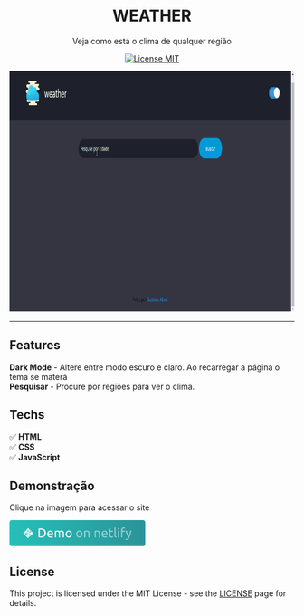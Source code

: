 <h1 align="center">
<br>
WEATHER
</h1>

<p align="center">Veja como está o clima de qualquer região</p>

<p align="center">
  <a href="https://opensource.org/licenses/MIT">
    <img src="https://img.shields.io/badge/License-MIT-blue.svg" alt="License MIT">
  </a>
</p>

[//]: # (Add your gifs/images here:)
<div>
  <img src="./assets/demo/demoweather2.gif" alt="demo" height="425">
</div>

<hr />

## Features
[//]: # (Add the features of your project here:)
**Dark Mode** - Altere entre modo escuro e claro. Ao recarregar a página o tema se materá <br>
**Pesquisar** - Procure por regiões para ver o clima.
## Techs

✅ **HTML** <br>
✅ **CSS** <br>
✅ **JavaScript** <br>


## Demonstração

<p>Clique na imagem para acessar o site</p>
<a href="https://projeto-weather.netlify.app/" target="_blank"><img src="./assets/demo/demos.png"></a>

## License

This project is licensed under the MIT License - see the [LICENSE](https://opensource.org/licenses/MIT) page for details.